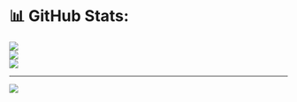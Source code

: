 <!--
## Hi there 👋

**elRapha04/elRapha04** is a ✨ _special_ ✨ repository because its `README.md` (this file) appears on your GitHub profile.

Here are some ideas to get you started:

- 🔭 I’m currently working on ...
- 🌱 I’m currently learning ...
- 👯 I’m looking to collaborate on ...
- 🤔 I’m looking for help with ...
- 💬 Ask me about ...
- 📫 How to reach me: ...
- 😄 Pronouns: ...
- ⚡ Fun fact: ...
-->

# 📊 GitHub Stats:
![](https://github-readme-stats.vercel.app/api?username=elRapha04&theme=ambient_gradient&hide_border=false&include_all_commits=false&count_private=true)<br/>
![](https://github-readme-streak-stats.herokuapp.com/?user=elRapha04&theme=ambient_gradient&hide_border=false)<br/>
![](https://github-readme-stats.vercel.app/api/top-langs/?username=elRapha04&theme=ambient_gradient&hide_border=false&include_all_commits=false&count_private=true&layout=compact)

---
[![](https://visitcount.itsvg.in/api?id=elRapha04&icon=0&color=0)](https://visitcount.itsvg.in)

<!-- Proudly created with GPRM ( https://gprm.itsvg.in ) -->
